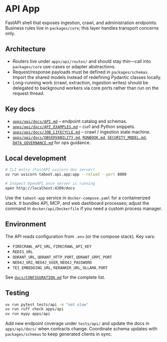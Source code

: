# API App

FastAPI shell that exposes ingestion, crawl, and administration endpoints.
Business rules live in `packages/core`; this layer handles transport concerns
only.

## Architecture

- Routers live under `apps/api/routes/` and should stay thin—call into
  `packages/core` use-cases or adapter abstractions.
- Request/response payloads must be defined in `packages/schemas`. Import the
  shared models instead of redefining Pydantic classes locally.
- Long-running work (crawl, extraction, ingestion writes) should be delegated to
  background workers via core ports rather than run on the request thread.

## Key docs

- [`apps/api/docs/API.md`](../api/docs/API.md) – endpoint catalog and schemas.
- [`apps/api/docs/API_EXAMPLES.md`](../api/docs/API_EXAMPLES.md) – curl and Python
  snippets.
- [`apps/api/docs/JOB_LIFECYCLE.md`](../api/docs/JOB_LIFECYCLE.md) – crawl /
  ingestion state machine.
- [`apps/api/docs/OBSERVABILITY.md`](../api/docs/OBSERVABILITY.md),
  [`RUNBOOK.md`](../api/docs/RUNBOOK.md),
  [`SECURITY_MODEL.md`](../api/docs/SECURITY_MODEL.md),
  [`DATA_GOVERNANCE.md`](../api/docs/DATA_GOVERNANCE.md) for ops guidance.

## Local development

```bash
# CLI entry (FastAPI uvicorn dev server)
uv run uvicorn taboot.api.app:app --reload --port 8000

# Inspect OpenAPI once server is running
open http://localhost:4209/docs
```

Use the `taboot-app` service in `docker-compose.yaml` for a containerized stack.
It bundles API, MCP, and web dashboard processes; adjust the command in
`docker/api/Dockerfile` if you need a custom process manager.

## Environment

The API reads configuration from `.env` (or the compose stack). Key vars:

- `FIRECRAWL_API_URL`, `FIRECRAWL_API_KEY`
- `REDIS_URL`
- `QDRANT_URL`, `QDRANT_HTTP_PORT`, `QDRANT_GRPC_PORT`
- `NEO4J_URI`, `NEO4J_USER`, `NEO4J_PASSWORD`
- `TEI_EMBEDDING_URL`, `RERANKER_URL`, `OLLAMA_PORT`

See [`docs/CONFIGURATION.md`](../../docs/CONFIGURATION.md) for the complete list.

## Testing

```bash
uv run pytest tests/api -m "not slow"
uv run ruff check apps/api
uv run mypy apps/api
```

Add new endpoint coverage under `tests/api/` and update the docs in
`apps/api/docs/` when contracts change. Coordinate schema updates with
`packages/schemas` to keep generated clients in sync.

